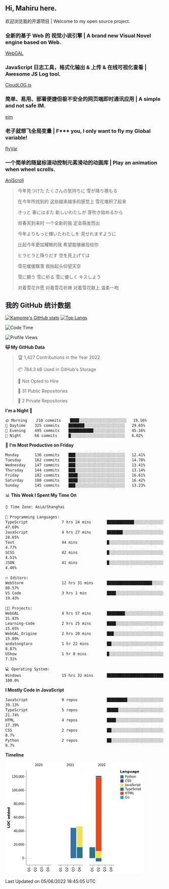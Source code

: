 ## Hi, Mahiru here.

欢迎浏览我的开源项目 | Welcome to my open source project.

### 全新的基于 Web 的 视觉小说引擎 | A brand new Visual Novel engine based on Web.

[WebGAL](https://github.com/MakinoharaShoko/WebGAL)

### JavaScript 日志工具，格式化输出 & 上传 & 在线可视化查看 | Awesome JS Log tool.

[CloudLOG.js](https://github.com/MakinoharaShoko/CloudLog.JS)

### 简单、易用、部署便捷但极不安全的网页端即时通讯应用 | A simple and not safe IM.

[eim](https://github.com/MakinoharaShoko/eim)

### 老子就想飞全局变量 | F*** you, I only want to fly my Global variable!

[flyVar](https://github.com/MakinoharaShoko/flyVar)

### 一个简单的随鼠标滚动控制元素滑动的动画库 | Play an animation when wheel scrolls.

[AniScroll](https://github.com/MakinoharaShoko/AniScroll)

> 今年見つけた たくさんの気持ちに 雪が降り積もる  
> 
> 在今年所找到的 这些越来越多的感觉上 雪花堆积了起来  
> 
> きっと 春にはまた 新しいわたしが 芽吹き始めるから  
> 
> 但春天到来时 一个全新的我 定会萌发而出  
> 
> 今年よりもっと輝いたわたしを 見せれますように  
> 
> 比起今年更加耀眼的我 希望能够展现给你  
> 
> ヒラヒラと降りだす 空を見上げては  
> 
> 雪花缓缓飘落 我抬起头仰望天空  
> 
> 雪に願う 雪に祈る 雪に優しく キスしよう  
> 
> 对着雪花许愿 对着雪花祈祷 对着雪花献上 温柔一吻

## 我的 GitHub 统计数据

[![Kamome's GitHub stats](https://github-readme-stats.vercel.app/api?username=MakinoharaShoko)](https://github.com/anuraghazra/github-readme-stats)
[![Top Langs](https://github-readme-stats.vercel.app/api/top-langs/?username=MakinoharaShoko&layout=compact)](https://github.com/anuraghazra/github-readme-stats)

<!--
**MakinoharaShoko/MakinoharaShoko** is a ✨ _special_ ✨ repository because its `README.md` (this file) appears on your GitHub profile.

Here are some ideas to get you started:

- 🔭 I’m currently working on ...
- 🌱 I’m currently learning ...
- 👯 I’m looking to collaborate on ...
- 🤔 I’m looking for help with ...
- 💬 Ask me about ...
- 📫 How to reach me: ...
- 😄 Pronouns: ...
- ⚡ Fun fact: ...
-->

<!--START_SECTION:waka-->
![Code Time](http://img.shields.io/badge/Code%20Time-0%20secs-blue)

![Profile Views](http://img.shields.io/badge/Profile%20Views-15-blue)

**🐱 My GitHub Data** 

> 🏆 1,427 Contributions in the Year 2022
 > 
> 📦 784.3 kB Used in GitHub's Storage 
 > 
> 🚫 Not Opted to Hire
 > 
> 📜 31 Public Repositories 
 > 
> 🔑 2 Private Repositories  
 > 
**I'm a Night 🦉** 

```text
🌞 Morning    210 commits    ████░░░░░░░░░░░░░░░░░░░░░   19.16% 
🌆 Daytime    325 commits    ███████░░░░░░░░░░░░░░░░░░   29.65% 
🌃 Evening    495 commits    ███████████░░░░░░░░░░░░░░   45.16% 
🌙 Night      66 commits     █░░░░░░░░░░░░░░░░░░░░░░░░   6.02%

```
📅 **I'm Most Productive on Friday** 

```text
Monday       136 commits    ███░░░░░░░░░░░░░░░░░░░░░░   12.41% 
Tuesday      162 commits    ███░░░░░░░░░░░░░░░░░░░░░░   14.78% 
Wednesday    147 commits    ███░░░░░░░░░░░░░░░░░░░░░░   13.41% 
Thursday     144 commits    ███░░░░░░░░░░░░░░░░░░░░░░   13.14% 
Friday       182 commits    ████░░░░░░░░░░░░░░░░░░░░░   16.61% 
Saturday     180 commits    ████░░░░░░░░░░░░░░░░░░░░░   16.42% 
Sunday       145 commits    ███░░░░░░░░░░░░░░░░░░░░░░   13.23%

```


📊 **This Week I Spent My Time On** 

```text
⌚︎ Time Zone: Asia/Shanghai

💬 Programming Languages: 
TypeScript               7 hrs 24 mins       ████████████░░░░░░░░░░░░░   47.69% 
JavaScript               4 hrs 27 mins       ███████░░░░░░░░░░░░░░░░░░   28.65% 
Text                     44 mins             █░░░░░░░░░░░░░░░░░░░░░░░░   4.77% 
SCSS                     42 mins             █░░░░░░░░░░░░░░░░░░░░░░░░   4.51% 
JSON                     41 mins             █░░░░░░░░░░░░░░░░░░░░░░░░   4.46%

🔥 Editors: 
WebStorm                 12 hrs 31 mins      ████████████████████░░░░░   80.57% 
VS Code                  3 hrs 1 min         ████░░░░░░░░░░░░░░░░░░░░░   19.43%

🐱‍💻 Projects: 
WebGAL                   4 hrs 57 mins       ████████░░░░░░░░░░░░░░░░░   31.83% 
Learning-Code            2 hrs 25 mins       ████░░░░░░░░░░░░░░░░░░░░░   15.65% 
WebGAL_Origine           2 hrs 20 mins       ███░░░░░░░░░░░░░░░░░░░░░░   15.09% 
andatongtaro             1 hr 22 mins        ██░░░░░░░░░░░░░░░░░░░░░░░   8.87% 
UShow                    1 hr 8 mins         █░░░░░░░░░░░░░░░░░░░░░░░░   7.31%

💻 Operating System: 
Windows                  15 hrs 32 mins      █████████████████████████   100.0%

```

**I Mostly Code in JavaScript** 

```text
JavaScript               9 repos             █████████░░░░░░░░░░░░░░░░   39.13% 
TypeScript               5 repos             █████░░░░░░░░░░░░░░░░░░░░   21.74% 
HTML                     4 repos             ████░░░░░░░░░░░░░░░░░░░░░   17.39% 
CSS                      2 repos             ██░░░░░░░░░░░░░░░░░░░░░░░   8.7% 
Python                   2 repos             ██░░░░░░░░░░░░░░░░░░░░░░░   8.7%

```


**Timeline**

![Chart not found](https://raw.githubusercontent.com/MakinoharaShoko/MakinoharaShoko/main/charts/bar_graph.png) 


 Last Updated on 05/06/2022 18:45:05 UTC
<!--END_SECTION:waka-->
